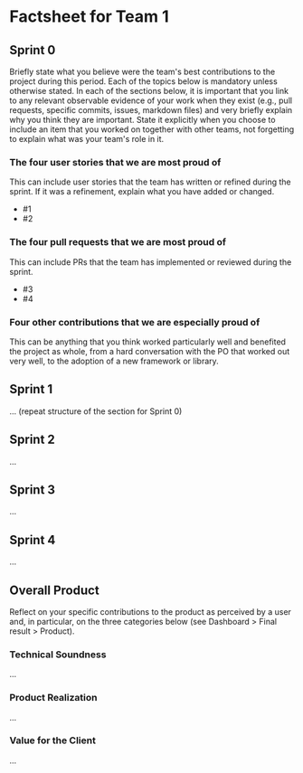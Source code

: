 # Factsheet for Team 1 

## Sprint 0

Briefly state what you believe were the team's best contributions to the project during this period. Each of the topics below is mandatory unless otherwise stated. In each of the sections below, it is important that you link to any relevant observable evidence of your work when they exist (e.g., pull requests, specific commits, issues, markdown files) and very briefly explain why you think they are important. State it explicitly when you choose to include an item that you worked on together with other teams, not forgetting to explain what was your team's role in it.


### The four user stories that we are most proud of

This can include user stories that the team has written or refined during the sprint. If it was a refinement, explain what you have added or changed.

 * #1
 * #2


### The four pull requests that we are most proud of

This can include PRs that the team has implemented or reviewed during the sprint.

 * #3
 * #4


### Four other contributions that we are especially proud of

This can be anything that you think worked particularly well and benefited the project as whole, from a hard conversation with the PO that worked out very well, to the adoption of a new framework or library. 



## Sprint 1

... (repeat structure of the section for Sprint 0)


## Sprint 2

...


## Sprint 3

...


## Sprint 4

...


## Overall Product

Reflect on your specific contributions to the product as perceived by a user and, in particular, on the three categories below (see Dashboard > Final result > Product).


### Technical Soundness

...


### Product Realization

...


### Value for the Client

...

